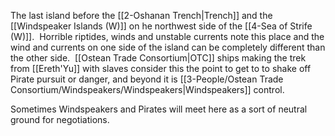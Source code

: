 The last island before the [[2-Oshanan Trench|Trench]] and the [[Windspeaker Islands (W)]] on he northwest side of the [[4-Sea of Strife (W)]].  Horrible riptides, winds and unstable currents note this place and the wind and currents on one side of the island can be completely different than the other side.  [[Ostean Trade Consortium|OTC]] ships making the trek from [[Ereth'Yu]] with slaves consider this the point to get to to shake off Pirate pursuit or danger, and beyond it is [[3-People/Ostean Trade Consortium/Windspeakers/Windspeakers|Windspeakers]] control.

Sometimes Windspeakers and Pirates will meet here as a sort of neutral ground for negotiations.